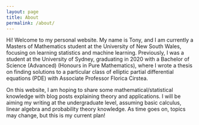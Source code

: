 ```yaml
---
layout: page
title: About
permalink: /about/
---
```

Hi! Welcome to my personal website. My name is Tony, and I am currently a Masters of Mathematics student at the University of New South Wales, focusing on learning statistics and machine learning. Previously, I was a student at the University of Sydney, graduating in 2020 with a Bachelor of Science (Advanced) (Honours in Pure Mathematics), where I wrote a thesis on finding solutions to a particular class of elliptic partial differential equations (PDE) with Associate Professor Florica Cirstea.

On this website, I am hoping to share some mathematical/statistical knowledge with blog posts explaining theory and applications. I will be aiming my writing at the undergraduate level, assuming basic calculus, linear algebra and probability theory knowledge. As time goes on, topics may change, but this is my current plan! 
